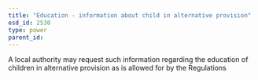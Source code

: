 ```yaml
---
title: "Education - information about child in alternative provision"
esd_id: 2530
type: power
parent_id:  
---
```


A local authority may request such information regarding the education of children in alternative provision as is allowed for by the Regulations

